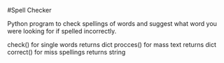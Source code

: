 #Spell Checker

Python program to check spellings of words and suggest what word you were looking for if spelled incorrectly.

check() for single words returns dict
procces() for mass text returns dict
correct() for miss spellings returns string